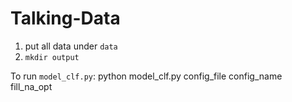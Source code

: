# Talking-Data

1. put all data under `data`
2. `mkdir output`


To run `model_clf.py`:
python model_clf.py config_file config_name fill_na_opt
